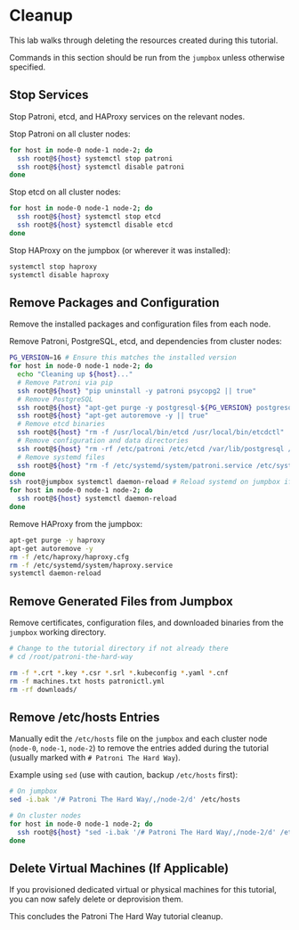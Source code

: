 # Cleanup

This lab walks through deleting the resources created during this tutorial.

Commands in this section should be run from the `jumpbox` unless otherwise specified.

## Stop Services

Stop Patroni, etcd, and HAProxy services on the relevant nodes.

Stop Patroni on all cluster nodes:
```bash
for host in node-0 node-1 node-2; do
  ssh root@${host} systemctl stop patroni
  ssh root@${host} systemctl disable patroni
done
```

Stop etcd on all cluster nodes:
```bash
for host in node-0 node-1 node-2; do
  ssh root@${host} systemctl stop etcd
  ssh root@${host} systemctl disable etcd
done
```

Stop HAProxy on the jumpbox (or wherever it was installed):
```bash
systemctl stop haproxy
systemctl disable haproxy
```

## Remove Packages and Configuration

Remove the installed packages and configuration files from each node.

Remove Patroni, PostgreSQL, etcd, and dependencies from cluster nodes:
```bash
PG_VERSION=16 # Ensure this matches the installed version
for host in node-0 node-1 node-2; do
  echo "Cleaning up ${host}..."
  # Remove Patroni via pip
  ssh root@${host} "pip uninstall -y patroni psycopg2 || true"
  # Remove PostgreSQL
  ssh root@${host} "apt-get purge -y postgresql-${PG_VERSION} postgresql-client-${PG_VERSION} postgresql-common || true"
  ssh root@${host} "apt-get autoremove -y || true"
  # Remove etcd binaries
  ssh root@${host} "rm -f /usr/local/bin/etcd /usr/local/bin/etcdctl"
  # Remove configuration and data directories
  ssh root@${host} "rm -rf /etc/patroni /etc/etcd /var/lib/postgresql /var/lib/etcd"
  # Remove systemd files
  ssh root@${host} "rm -f /etc/systemd/system/patroni.service /etc/systemd/system/etcd.service"
done
ssh root@jumpbox systemctl daemon-reload # Reload systemd on jumpbox if needed
for host in node-0 node-1 node-2; do
  ssh root@${host} systemctl daemon-reload
done
```

Remove HAProxy from the jumpbox:
```bash
apt-get purge -y haproxy
apt-get autoremove -y
rm -f /etc/haproxy/haproxy.cfg
rm -f /etc/systemd/system/haproxy.service
systemctl daemon-reload
```

## Remove Generated Files from Jumpbox

Remove certificates, configuration files, and downloaded binaries from the `jumpbox` working directory.

```bash
# Change to the tutorial directory if not already there
# cd /root/patroni-the-hard-way

rm -f *.crt *.key *.csr *.srl *.kubeconfig *.yaml *.cnf
rm -f machines.txt hosts patronictl.yml
rm -rf downloads/
```

## Remove /etc/hosts Entries

Manually edit the `/etc/hosts` file on the `jumpbox` and each cluster node (`node-0`, `node-1`, `node-2`) to remove the entries added during the tutorial (usually marked with `# Patroni The Hard Way`).

Example using `sed` (use with caution, backup `/etc/hosts` first):

```bash
# On jumpbox
sed -i.bak '/# Patroni The Hard Way/,/node-2/d' /etc/hosts

# On cluster nodes
for host in node-0 node-1 node-2; do
  ssh root@${host} "sed -i.bak '/# Patroni The Hard Way/,/node-2/d' /etc/hosts"
done
```

## Delete Virtual Machines (If Applicable)

If you provisioned dedicated virtual or physical machines for this tutorial, you can now safely delete or deprovision them.

This concludes the Patroni The Hard Way tutorial cleanup.
